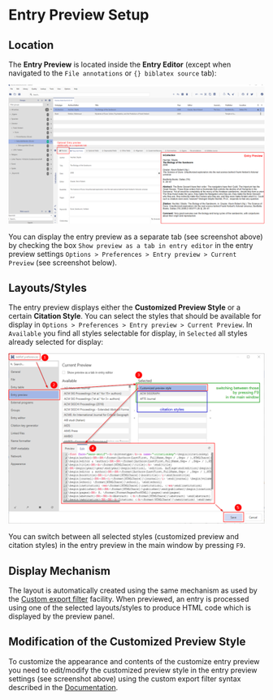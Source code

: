 # Entry Preview Setup

## Location

The __Entry Preview__ is located inside the __Entry Editor__ (except when navigated to the `File annotations` or `{} biblatex source` tab):

![Entry Preview](../.gitbook/assets/entryeditor-preview.png)

You can display the entry preview as a separate tab (see screenshot above) by checking the box `Show preview as a tab in entry editor` in the entry preview settings `Options > Preferences > Entry preview > Current Preview` (see screenshot below).

## Layouts/Styles

The entry preview displays either the __Customized Preview Style__ or a certain __Citation Style__. You can select the styles that should be available for display in `Options > Preferences > Entry preview > Current Preview`. In `Available` you find all styles selectable for display, in `Selected` all styles already selected for display:

![Entry Preview Settings](../.gitbook/assets/entryeditor-preview-settings.png)

You can switch between all selected styles (customized preview and citation styles) in the entry preview in the main window by pressing `F9`.

## Display Mechanism

The layout is automatically created using the same mechanism as used by the [Custom export filter](../collaborative-work/export/customexports.md) facility. When previewed, an entry is processed using one of the selected layouts/styles to produce HTML code which is displayed by the preview panel.

## Modification of the Customized Preview Style

To customize the appearance and contents of the customize entry preview you need to edit/modify the customized preview style in the entry preview settings (see screenshot above) using the custom export filter syntax described in the [Documentation](../collaborative-work/export/customexports.md).
